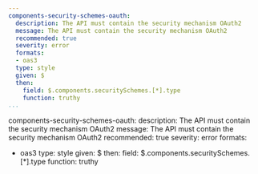 ```yaml
---
components-security-schemes-oauth:
  description: The API must contain the security mechanism OAuth2
  message: The API must contain the security mechanism OAuth2
  recommended: true
  severity: error
  formats:
  - oas3
  type: style
  given: $
  then:
    field: $.components.securitySchemes.[*].type
    function: truthy
...
```

components-security-schemes-oauth:
  description: The API must contain the security mechanism OAuth2
  message: The API must contain the security mechanism OAuth2
  recommended: true
  severity: error
  formats:
  - oas3
  type: style
  given: $
  then:
    field: $.components.securitySchemes.[*].type
    function: truthy
